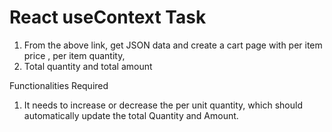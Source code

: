 # React useContext Task

1. From the above link, get JSON data and create a cart page with per item price , per item quantity,
2. Total quantity and total amount

Functionalities Required

1. It needs to increase or decrease the per unit quantity, which should automatically update the total
Quantity and Amount.